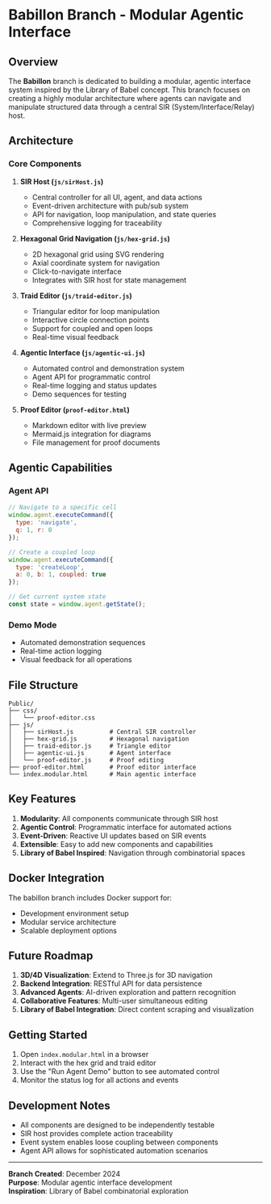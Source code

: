 # Babillon Branch - Modular Agentic Interface

## Overview

The **Babillon** branch is dedicated to building a modular, agentic interface system inspired by the Library of Babel concept. This branch focuses on creating a highly modular architecture where agents can navigate and manipulate structured data through a central SIR (System/Interface/Relay) host.

## Architecture

### Core Components

1. **SIR Host (`js/sirHost.js`)**
   - Central controller for all UI, agent, and data actions
   - Event-driven architecture with pub/sub system
   - API for navigation, loop manipulation, and state queries
   - Comprehensive logging for traceability

2. **Hexagonal Grid Navigation (`js/hex-grid.js`)**
   - 2D hexagonal grid using SVG rendering
   - Axial coordinate system for navigation
   - Click-to-navigate interface
   - Integrates with SIR host for state management

3. **Traid Editor (`js/traid-editor.js`)**
   - Triangular editor for loop manipulation
   - Interactive circle connection points
   - Support for coupled and open loops
   - Real-time visual feedback

4. **Agentic Interface (`js/agentic-ui.js`)**
   - Automated control and demonstration system
   - Agent API for programmatic control
   - Real-time logging and status updates
   - Demo sequences for testing

5. **Proof Editor (`proof-editor.html`)**
   - Markdown editor with live preview
   - Mermaid.js integration for diagrams
   - File management for proof documents

## Agentic Capabilities

### Agent API

```javascript
// Navigate to a specific cell
window.agent.executeCommand({
  type: 'navigate',
  q: 1, r: 0
});

// Create a coupled loop
window.agent.executeCommand({
  type: 'createLoop',
  a: 0, b: 1, coupled: true
});

// Get current system state
const state = window.agent.getState();
```

### Demo Mode

- Automated demonstration sequences
- Real-time action logging
- Visual feedback for all operations

## File Structure

```text
Public/
├── css/
│   └── proof-editor.css
├── js/
│   ├── sirHost.js          # Central SIR controller
│   ├── hex-grid.js         # Hexagonal navigation
│   ├── traid-editor.js     # Triangle editor
│   ├── agentic-ui.js       # Agent interface
│   └── proof-editor.js     # Proof editing
├── proof-editor.html       # Proof editor interface
└── index.modular.html      # Main agentic interface
```

## Key Features

1. **Modularity**: All components communicate through SIR host
2. **Agentic Control**: Programmatic interface for automated actions
3. **Event-Driven**: Reactive UI updates based on SIR events
4. **Extensible**: Easy to add new components and capabilities
5. **Library of Babel Inspired**: Navigation through combinatorial spaces

## Docker Integration

The babillon branch includes Docker support for:

- Development environment setup
- Modular service architecture
- Scalable deployment options

## Future Roadmap

1. **3D/4D Visualization**: Extend to Three.js for 3D navigation
2. **Backend Integration**: RESTful API for data persistence
3. **Advanced Agents**: AI-driven exploration and pattern recognition
4. **Collaborative Features**: Multi-user simultaneous editing
5. **Library of Babel Integration**: Direct content scraping and visualization

## Getting Started

1. Open `index.modular.html` in a browser
2. Interact with the hex grid and traid editor
3. Use the "Run Agent Demo" button to see automated control
4. Monitor the status log for all actions and events

## Development Notes

- All components are designed to be independently testable
- SIR host provides complete action traceability
- Event system enables loose coupling between components
- Agent API allows for sophisticated automation scenarios

---

**Branch Created**: December 2024  
**Purpose**: Modular agentic interface development  
**Inspiration**: Library of Babel combinatorial exploration
